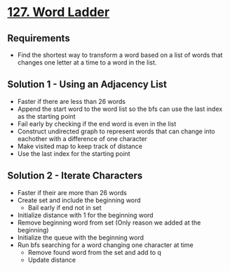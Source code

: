 # [127. Word Ladder](https://leetcode.com/problems/word-ladder/)

## Requirements

- Find the shortest way to transform a word based on a list of words that changes one letter at a time to a word in the list.

## Solution 1 - Using an Adjacency List

- Faster if there are less than 26 words
- Append the start word to the word list so the bfs can use the last index as the starting point
- Fail early by checking if the end word is even in the list
- Construct undirected graph to represent words that can change into eachother with a difference of one character
- Make visited map to keep track of distance
- Use the last index for the starting point

## Solution 2 - Iterate Characters

- Faster if their are more than 26 words
- Create set and include the beginning word
  - Bail early if end not in set
- Initialize distance with 1 for the beginning word
- Remove beginning word from set (Only reason we added at the beginning)
- Initialize the queue with the beginning word
- Run bfs searching for a word changing one character at time
  - Remove found word from the set and add to q
  - Update distance
